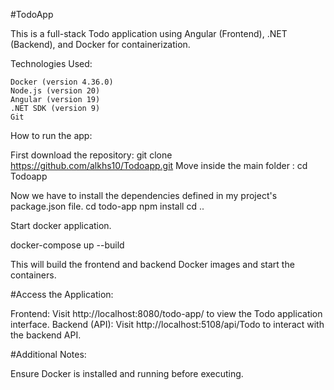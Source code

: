 #TodoApp

This is a full-stack Todo application using Angular (Frontend), .NET (Backend), and Docker for containerization.

Technologies Used:

    Docker (version 4.36.0)
    Node.js (version 20)
    Angular (version 19)
    .NET SDK (version 9)
    Git

How to run the app:

First download the repository: git clone https://github.com/alkhs10/Todoapp.git
Move inside the main folder : cd Todoapp

Now we have to install the dependencies defined in my project's package.json file.
cd todo-app
npm install 
cd ..


Start docker application.

docker-compose up --build

This will build the frontend and backend Docker images and start the containers.


#Access the Application:

Frontend: Visit http://localhost:8080/todo-app/ to view the Todo application interface.
Backend (API): Visit http://localhost:5108/api/Todo to interact with the backend API.

#Additional Notes:

Ensure Docker is installed and running before executing.
